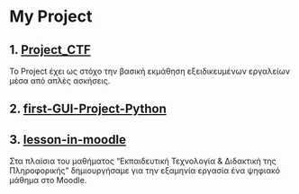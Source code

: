 # My Project

## 1. [Project_CTF](https://github.com/Dimitris-Dedousis/Project_CTF)
Το Project έχει ως στόχο την βασική εκμάθηση εξειδικευμένων εργαλείων μέσα από απλές ασκήσεις.
## 2. [first-GUI-Project-Python](https://github.com/Dimitris-Dedousis/first-GUI-Project-Python)
## 3. [lesson-in-moodle](https://github.com/Dimitris-Dedousis/lesson-in-moodle)
Στα πλαίσια του μαθήματος “Εκπαιδευτική Τεχνολογία & Διδακτική της Πληροφορικής” δημιουργήσαμε για την εξαμηνία εργασία ένα ψηφιακό μάθημα στο Moodle.
